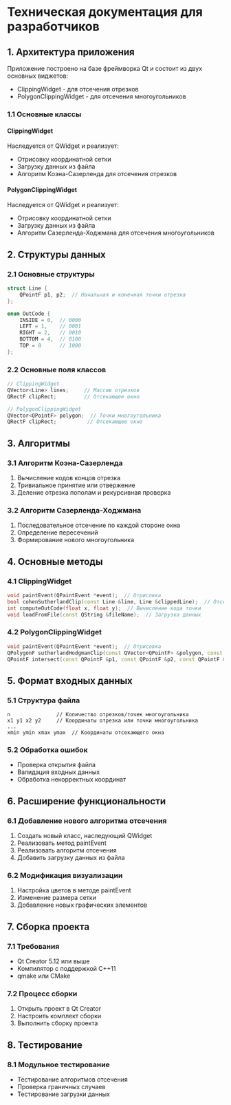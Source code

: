 # Техническая документация для разработчиков

## 1. Архитектура приложения

Приложение построено на базе фреймворка Qt и состоит из двух основных виджетов:
- ClippingWidget - для отсечения отрезков
- PolygonClippingWidget - для отсечения многоугольников

### 1.1 Основные классы

#### ClippingWidget
Наследуется от QWidget и реализует:
- Отрисовку координатной сетки
- Загрузку данных из файла
- Алгоритм Коэна-Сазерленда для отсечения отрезков

#### PolygonClippingWidget
Наследуется от QWidget и реализует:
- Отрисовку координатной сетки
- Загрузку данных из файла
- Алгоритм Сазерленда-Ходжмана для отсечения многоугольников

## 2. Структуры данных

### 2.1 Основные структуры

```cpp
struct Line {
    QPointF p1, p2;  // Начальная и конечная точки отрезка
};

enum OutCode {
    INSIDE = 0,  // 0000
    LEFT = 1,    // 0001
    RIGHT = 2,   // 0010
    BOTTOM = 4,  // 0100
    TOP = 8      // 1000
};
```

### 2.2 Основные поля классов

```cpp
// ClippingWidget
QVector<Line> lines;     // Массив отрезков
QRectF clipRect;         // Отсекающее окно

// PolygonClippingWidget
QVector<QPointF> polygon;  // Точки многоугольника
QRectF clipRect;          // Отсекающее окно
```

## 3. Алгоритмы

### 3.1 Алгоритм Коэна-Сазерленда

1. Вычисление кодов концов отрезка
2. Тривиальное принятие или отвержение
3. Деление отрезка пополам и рекурсивная проверка

### 3.2 Алгоритм Сазерленда-Ходжмана

1. Последовательное отсечение по каждой стороне окна
2. Определение пересечений
3. Формирование нового многоугольника

## 4. Основные методы

### 4.1 ClippingWidget

```cpp
void paintEvent(QPaintEvent *event);  // Отрисовка
bool cohenSutherlandClip(const Line &line, Line &clippedLine);  // Отсечение
int computeOutCode(float x, float y);  // Вычисление кода точки
void loadFromFile(const QString &fileName);  // Загрузка данных
```

### 4.2 PolygonClippingWidget

```cpp
void paintEvent(QPaintEvent *event);  // Отрисовка
QPolygonF sutherlandHodgmanClip(const QVector<QPointF> &polygon, const QRectF &clipRect);  // Отсечение
QPointF intersect(const QPointF &p1, const QPointF &p2, const QPointF &p3, const QPointF &p4);  // Поиск пересечений
```

## 5. Формат входных данных

### 5.1 Структура файла

```
n               // Количество отрезков/точек многоугольника
x1 y1 x2 y2     // Координаты отрезка или точки многоугольника
...
xmin ymin xmax ymax  // Координаты отсекающего окна
```

### 5.2 Обработка ошибок

- Проверка открытия файла
- Валидация входных данных
- Обработка некорректных координат

## 6. Расширение функциональности

### 6.1 Добавление нового алгоритма отсечения

1. Создать новый класс, наследующий QWidget
2. Реализовать метод paintEvent
3. Реализовать алгоритм отсечения
4. Добавить загрузку данных из файла

### 6.2 Модификация визуализации

1. Настройка цветов в методе paintEvent
2. Изменение размера сетки
3. Добавление новых графических элементов

## 7. Сборка проекта

### 7.1 Требования

- Qt Creator 5.12 или выше
- Компилятор с поддержкой C++11
- qmake или CMake

### 7.2 Процесс сборки

1. Открыть проект в Qt Creator
2. Настроить комплект сборки
3. Выполнить сборку проекта

## 8. Тестирование

### 8.1 Модульное тестирование

- Тестирование алгоритмов отсечения
- Проверка граничных случаев
- Тестирование загрузки данных
